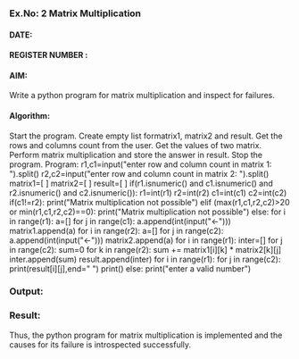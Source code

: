 ### Ex.No: 2 Matrix Multiplication
#### DATE:
#### REGISTER NUMBER :
#### AIM:
Write a python program for matrix multiplication and inspect for failures.

#### Algorithm:

Start the program.
Create empty list formatrix1, matrix2 and result.
Get the rows and columns count from the user.
Get the values of two matrix.
Perform matrix multiplication and store the answer in result.
Stop the program.
Program:
r1,c1=input("enter row and column count in matrix 1: ").split()
r2,c2=input("enter row and column count in matrix 2: ").split()
matrix1=[ ]
matrix2=[ ]
result=[ ]
if(r1.isnumeric() and c1.isnumeric() and r2.isnumeric() and c2.isnumeric()):
    r1=int(r1)
    r2=int(r2)
    c1=int(c1)
    c2=int(c2)
    if(c1!=r2):
        print("Matrix multiplication not possible")
    elif (max(r1,c1,r2,c2)>20 or min(r1,c1,r2,c2)==0):
        print("Matrix multiplication not possible")
    else:
        for i in range(r1):
            a=[]
            for j in range(c1):
                a.append(int(input("<-")))
                matrix1.append(a)
        for i in range(r2):
            a=[]
            for j in range(c2):
                a.append(int(input("<-")))
                matrix2.append(a)
        for i in range(r1):
            inter=[]
            for j in range(c2):
                sum=0
                for k in range(r2):
                    sum += matrix1[i][k] * matrix2[k][j]
                    inter.append(sum)
                    result.append(inter)
        for i in range(r1):
             for j in range(c2):
                 print(result[i][j],end=" ")
             print()
else:
    print("enter a valid number")

### Output:

### Result:
Thus, the python program for matrix multiplication is implemented and the causes for its failure is introspected successfully.
